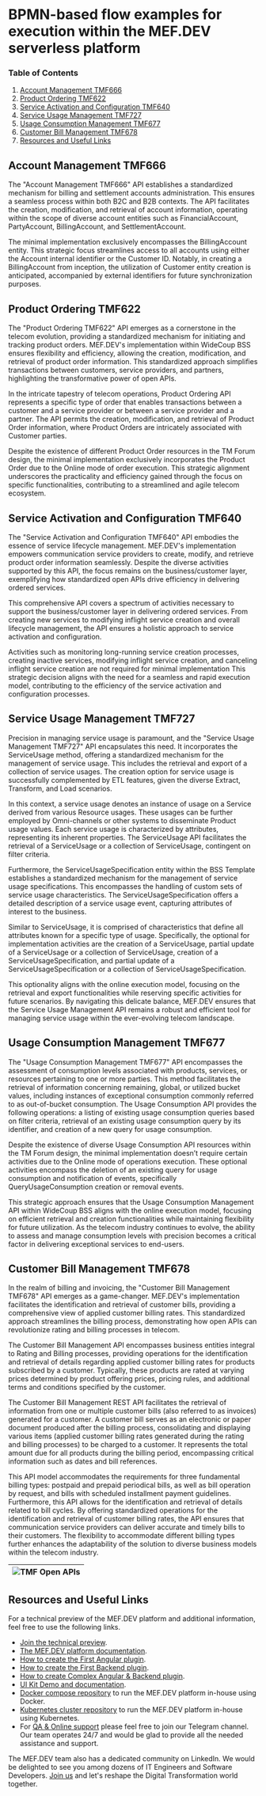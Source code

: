 # BPMN-based flow examples for execution within the MEF.DEV serverless platform

### Table of Contents
1. [Account Management TMF666](#Account-Management-TMF666)
2. [Product Ordering TMF622](#Product-Ordering-TMF622)
3. [Service Activation and Configuration TMF640](#Service-Activation-and-Configuration-TMF640)
4. [Service Usage Management TMF727](#Service-Usage-Management-TMF727)
5. [Usage Consumption Management TMF677](#Usage-Consumption-Management-TMF677)
6. [Customer Bill Management TMF678](#Customer-Bill-Management-TMF678)
7. [Resources and Useful Links](#Resources-and-Useful-Links)

## Account Management TMF666
The "Account Management TMF666" API establishes a standardized mechanism for billing and settlement accounts administration. This ensures a seamless process within both B2C and B2B contexts. The API facilitates the creation, modification, and retrieval of account information, operating within the scope of diverse account entities such as FinancialAccount, PartyAccount, BillingAccount, and SettlementAccount.

The minimal implementation exclusively encompasses the BillingAccount entity. This strategic focus streamlines access to all accounts using either the Account internal identifier or the Customer ID. Notably, in creating a BillingAccount from inception, the utilization of Customer entity creation is anticipated, accompanied by external identifiers for future synchronization purposes.

## Product Ordering TMF622
The "Product Ordering TMF622" API emerges as a cornerstone in the telecom evolution, providing a standardized mechanism for initiating and tracking product orders. MEF.DEV's implementation within WideCoup BSS ensures flexibility and efficiency, allowing the creation, modification, and retrieval of product order information. This standardized approach simplifies transactions between customers, service providers, and partners, highlighting the transformative power of open APIs.

In the intricate tapestry of telecom operations, Product Ordering API represents a specific type of order that enables transactions between a customer and a service provider or between a service provider and a partner. The API permits the creation, modification, and retrieval of Product Order information, where Product Orders are intricately associated with Customer parties.

Despite the existence of different Product Order resources in the TM Forum design, the minimal implementation exclusively incorporates the Product Order due to the Online mode of order execution. This strategic alignment underscores the practicality and efficiency gained through the focus on specific functionalities, contributing to a streamlined and agile telecom ecosystem.

## Service Activation and Configuration TMF640
The "Service Activation and Configuration TMF640" API embodies the essence of service lifecycle management. MEF.DEV's implementation empowers communication service providers to create, modify, and retrieve product order information seamlessly. Despite the diverse activities supported by this API, the focus remains on the business/customer layer, exemplifying how standardized open APIs drive efficiency in delivering ordered services.

This comprehensive API covers a spectrum of activities necessary to support the business/customer layer in delivering ordered services. From creating new services to modifying inflight service creation and overall lifecycle management, the API ensures a holistic approach to service activation and configuration.

Activities such as monitoring long-running service creation processes, creating inactive services, modifying inflight service creation, and canceling inflight service creation are not required for minimal implementation This strategic decision aligns with the need for a seamless and rapid execution model, contributing to the efficiency of the service activation and configuration processes.

## Service Usage Management TMF727
Precision in managing service usage is paramount, and the "Service Usage Management TMF727" API encapsulates this need. It incorporates the ServiceUsage method, offering a standardized mechanism for the management of service usage. This includes the retrieval and export of a collection of service usages. The creation option for service usage is successfully complemented by ETL features, given the diverse Extract, Transform, and Load scenarios.

In this context, a service usage denotes an instance of usage on a Service derived from various Resource usages. These usages can be further employed by Omni-channels or other systems to disseminate Product usage values. Each service usage is characterized by attributes, representing its inherent properties. The ServiceUsage API facilitates the retrieval of a ServiceUsage or a collection of ServiceUsage, contingent on filter criteria.

Furthermore, the ServiceUsageSpecification entity within the BSS Template establishes a standardized mechanism for the management of service usage specifications. This encompasses the handling of custom sets of service usage characteristics. The ServiceUsageSpecification offers a detailed description of a service usage event, capturing attributes of interest to the business.

Similar to ServiceUsage, it is comprised of characteristics that define all attributes known for a specific type of usage. Specifically, the optional for implementation activities are the creation of a ServiceUsage, partial update of a ServiceUsage or a collection of ServiceUsage, creation of a ServiceUsageSpecification, and partial update of a ServiceUsageSpecification or a collection of ServiceUsageSpecification.

This optionality aligns with the online execution model, focusing on the retrieval and export functionalities while reserving specific activities for future scenarios. By navigating this delicate balance, MEF.DEV ensures that the Service Usage Management API remains a robust and efficient tool for managing service usage within the ever-evolving telecom landscape.

## Usage Consumption Management TMF677
The "Usage Consumption Management TMF677" API encompasses the assessment of consumption levels associated with products, services, or resources pertaining to one or more parties. This method facilitates the retrieval of information concerning remaining, global, or utilized bucket values, including instances of exceptional consumption commonly referred to as out-of-bucket consumption. The Usage Consumption API provides the following operations: a listing of existing usage consumption queries based on filter criteria, retrieval of an existing usage consumption query by its identifier, and creation of a new query for usage consumption.

Despite the existence of diverse Usage Consumption API resources within the TM Forum design, the minimal implementation doesn’t require certain activities due to the Online mode of operations execution. These optional activities encompass the deletion of an existing query for usage consumption and notification of events, specifically QueryUsageConsumption creation or removal events.

This strategic approach ensures that the Usage Consumption Management API within WideCoup BSS aligns with the online execution model, focusing on efficient retrieval and creation functionalities while maintaining flexibility for future utilization. As the telecom industry continues to evolve, the ability to assess and manage consumption levels with precision becomes a critical factor in delivering exceptional services to end-users.

## Customer Bill Management TMF678
In the realm of billing and invoicing, the "Customer Bill Management TMF678" API emerges as a game-changer. MEF.DEV's implementation facilitates the identification and retrieval of customer bills, providing a comprehensive view of applied customer billing rates. This standardized approach streamlines the billing process, demonstrating how open APIs can revolutionize rating and billing processes in telecom.

The Customer Bill Management API encompasses business entities integral to Rating and Billing processes, providing operations for the identification and retrieval of details regarding applied customer billing rates for products subscribed by a customer. Typically, these products are rated at varying prices determined by product offering prices, pricing rules, and additional terms and conditions specified by the customer.

The Customer Bill Management REST API facilitates the retrieval of information from one or multiple customer bills (also referred to as invoices) generated for a customer. A customer bill serves as an electronic or paper document produced after the billing process, consolidating and displaying various items (applied customer billing rates generated during the rating and billing processes) to be charged to a customer. It represents the total amount due for all products during the billing period, encompassing critical information such as dates and bill references.

This API model accommodates the requirements for three fundamental billing types: postpaid and prepaid periodical bills, as well as bill operation by request, and bills with scheduled installment payment guidelines. Furthermore, this API allows for the identification and retrieval of details related to bill cycles. By offering standardized operations for the identification and retrieval of customer billing rates, the API ensures that communication service providers can deliver accurate and timely bills to their customers. The flexibility to accommodate different billing types further enhances the adaptability of the solution to diverse business models within the telecom industry.

|![TMF Open APIs](https://github.com/mef-dev/bpmn-examples/blob/dev/tmforum-apis/tmforum-apis.png)|
| :--: |

## Resources and Useful Links
For a technical preview of the MEF.DEV platform and additional information, feel free to use the following links.
- [Join the technical preview](https://preview.mef.dev/rflnk/wsvfcV0ECUiTog2b%2Fv2PmCJMkMdhSXKjoyJe5Ziwl6L2%2FsEhxbNHs0%2FK9YZqm%2Bxt).
- [The MEF.DEV platform documentation](https://mef.dev/plugin_basics/introduction.md).
- [How to create the First Angular plugin](https://mef.dev/dev_guides/first_ui_plugin.md).
- [How to create the First Backend plugin](https://mef.dev/dev_guides/first_backend_plugin.md).
- [How to create Complex Angular & Backend plugin](https://mef.dev/dev_guides/portal_plugin.md).
- [UI Kit Demo and documentation](https://mef.dev/ui_kit_demo/app/home).
- [Docker compose repository](https://github.com/mef-dev/docker) to run the MEF.DEV platform in-house using Docker.
- [Kubernetes cluster repository](https://github.com/mef-dev/k8s) to run the MEF.DEV platform in-house using Kubernetes.
- For [QA & Online support](https://t.me/mef_dev_support) please feel free to join our Telegram channel. Our team operates 24/7 and would be glad to provide all the needed assistance and support.

The MEF.DEV team also has a dedicated community on LinkedIn. We would be delighted to see you among dozens of IT Engineers and Software Developers.
[Join us](https://www.linkedin.com/groups/9050042/) and let's reshape the Digital Transformation world together.

